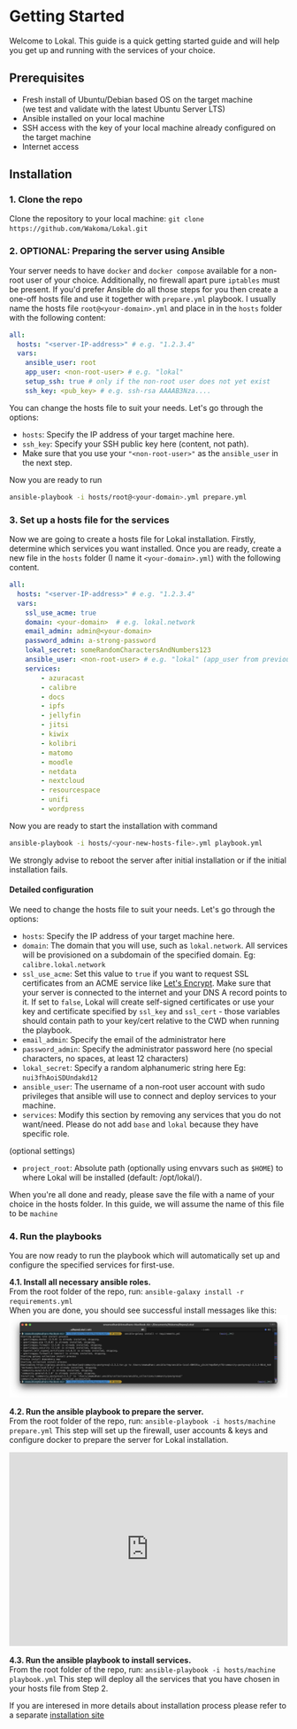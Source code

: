 # Getting Started

Welcome to Lokal. This guide is a quick getting started guide and will help you get up and running with the services of your choice.

## Prerequisites

- Fresh install of Ubuntu/Debian based OS on the target machine  
(we test and validate with the latest Ubuntu Server LTS)
- Ansible installed on your local machine
- SSH access with the key of your local machine already configured on the target machine
- Internet access

## Installation

### 1. Clone the repo

Clone the repository to your local machine:
`git clone https://github.com/Wakoma/Lokal.git`

### 2. OPTIONAL: Preparing the server using Ansible

Your server needs to have `docker` and `docker compose` available for a non-root user of your choice. Additionally, no
firewall apart pure `iptables` must be present. If you'd prefer Ansible do all those steps for you then create a one-off
hosts file and use it together with `prepare.yml` playbook. I usually name the hosts file `root@<your-domain>.yml` and
place in in the `hosts` folder with the following content:

```yaml
all:
  hosts: "<server-IP-address>" # e.g. "1.2.3.4"
  vars:
    ansible_user: root
    app_user: <non-root-user> # e.g. "lokal"
    setup_ssh: true # only if the non-root user does not yet exist
    ssh_key: <pub_key> # e.g. ssh-rsa AAAAB3Nza....
```
You can change the hosts file to suit your needs. Let's go through the options:

- `hosts`: Specify the IP address of your target machine here.
- `ssh_key`: Specify your SSH public key here (content, not path).
- Make sure that you use your `"<non-root-user>"` as the `ansible_user` in the next step.

Now you are ready to run
```bash
ansible-playbook -i hosts/root@<your-domain>.yml prepare.yml
```

### 3. Set up a hosts file for the services

Now we are going to create a hosts file for Lokal installation. Firstly, determine which services you want installed.
Once you are ready, create a new file in the `hosts` folder (I name it `<your-domain>.yml`) with the following content.

```yaml
all:
  hosts: "<server-IP-address>" # e.g. "1.2.3.4"
  vars:
    ssl_use_acme: true
    domain: <your-domain>  # e.g. lokal.network
    email_admin: admin@<your-domain>
    password_admin: a-strong-password
    lokal_secret: someRandomCharactersAndNumbers123
    ansible_user: <non-root-user> # e.g. "lokal" (app_user from previous step)
    services:
        - azuracast
        - calibre
        - docs
        - ipfs
        - jellyfin
        - jitsi
        - kiwix
        - kolibri
        - matomo
        - moodle
        - netdata
        - nextcloud
        - resourcespace
        - unifi
        - wordpress
```
Now you are ready to start the installation with command
```bash
ansible-playbook -i hosts/<your-new-hosts-file>.yml playbook.yml
```
We strongly advise to reboot the server after initial installation or if the initial installation fails.

#### Detailed configuration

We need to change the hosts file to suit your needs. Let's go through the options:

- `hosts`: Specify the IP address of your target machine here.
- `domain`: The domain that you will use, such as `lokal.network`. All services will be provisioned on a subdomain of the specified domain. Eg: `calibre.lokal.network`
- `ssl_use_acme`: Set this value to `true` if you want to request SSL certificates from an ACME service like [Let's Encrypt](https://letsencrypt.org/). Make sure that your server is connected to the internet and your DNS A record points to it. If set to `false`, Lokal will create self-signed certificates or use your key and certificate specified by `ssl_key` and `ssl_cert` - those variables should contain path to your key/cert relative to the CWD when running the playbook.
- `email_admin`: Specify the email of the administrator here
- `password_admin`: Specify the administrator password here (no special characters, no spaces, at least 12 characters)
- `lokal_secret`: Specify a random alphanumeric string here Eg: `nui3fhAoiSDUndakd12`
- `ansible_user`: The username of a non-root user account with sudo privileges that ansible will use to connect and deploy services to your machine.
- `services`: Modify this section by removing any services that you do not want/need. Please do not add `base` and `lokal` because they have specific role.

(optional settings)
- `project_root`: Absolute path (optionally using envvars such as `$HOME`) to where Lokal will be installed (default: /opt/lokal/).

When you're all done and ready, please save the file with a name of your choice in the hosts folder. In this guide, we will assume the name of this file to be `machine`


### 4. Run the playbooks

You are now ready to run the playbook which will automatically set up and configure the specified services for first-use.

__4.1. Install all necessary ansible roles.__  
From the root folder of the repo, run: `ansible-galaxy install -r requirements.yml`  
When you are done, you should see successful install messages like this:
![Ansible Galaxy Requirements Install](/assets/getting-started/ansible-galaxy-screenshot.png)

__4.2. Run the ansible playbook to prepare the server.__  
From the root folder of the repo, run: `ansible-playbook -i hosts/machine prepare.yml`
This step will set up the firewall, user accounts & keys and configure docker to prepare the server for Lokal installation.

<iframe width="100%" height="350" src="https://www.youtube.com/embed/WilR6gogLpA" title="Docs - Prepare Playbook Run Through" frameborder="0" allow="accelerometer; autoplay; clipboard-write; encrypted-media; gyroscope; picture-in-picture; web-share" allowfullscreen></iframe>

__4.3. Run the ansible playbook to install services.__  
From the root folder of the repo, run: `ansible-playbook -i hosts/machine playbook.yml`
This step will deploy all the services that you have chosen in your hosts file from Step 2.

If you are interesed in more details about installation process please refer to a separate [installation site](installation.md)